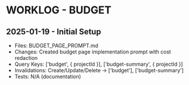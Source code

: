 # WORKLOG - BUDGET

## 2025-01-19 - Initial Setup
- Files: BUDGET_PAGE_PROMPT.md
- Changes: Created budget page implementation prompt with cost redaction
- Query Keys: ['budget', { projectId }], ['budget-summary', { projectId }]
- Invalidations: Create/Update/Delete → ['budget'], ['budget-summary']
- Tests: N/A (documentation)